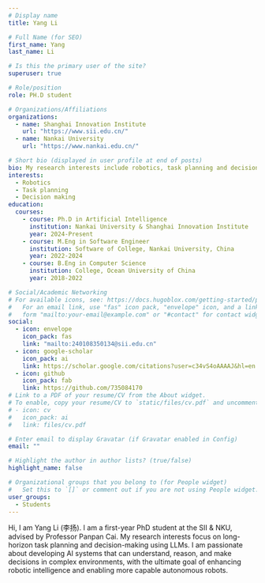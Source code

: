 ```yaml
---
# Display name
title: Yang Li

# Full Name (for SEO)
first_name: Yang
last_name: Li

# Is this the primary user of the site?
superuser: true

# Role/position
role: PH.D student

# Organizations/Affiliations
organizations:
  - name: Shanghai Innovation Institute
    url: "https://www.sii.edu.cn/"
  - name: Nankai University
    url: "https://www.nankai.edu.cn/"

# Short bio (displayed in user profile at end of posts)
bio: My research interests include robotics, task planning and decision-making
interests:
  - Robotics
  - Task planning
  - Decision making
education:
  courses:
    - course: Ph.D in Artificial Intelligence
      institution: Nankai University & Shanghai Innovation Institute
      year: 2024-Present
    - course: M.Eng in Software Engineer
      institution: Software of College, Nankai University, China
      year: 2022-2024
    - course: B.Eng in Computer Science
      institution: College, Ocean University of China
      year: 2018-2022

# Social/Academic Networking
# For available icons, see: https://docs.hugoblox.com/getting-started/page-builder/#icons
#   For an email link, use "fas" icon pack, "envelope" icon, and a link in the
#   form "mailto:your-email@example.com" or "#contact" for contact widget.
social:
  - icon: envelope
    icon_pack: fas
    link: "mailto:240108350134@sii.edu.cn"
  - icon: google-scholar
    icon_pack: ai
    link: https://scholar.google.com/citations?user=c34vS4oAAAAJ&hl=en
  - icon: github
    icon_pack: fab
    link: https://github.com/735084170
# Link to a PDF of your resume/CV from the About widget.
# To enable, copy your resume/CV to `static/files/cv.pdf` and uncomment the lines below.
# - icon: cv
#   icon_pack: ai
#   link: files/cv.pdf

# Enter email to display Gravatar (if Gravatar enabled in Config)
email: ""

# Highlight the author in author lists? (true/false)
highlight_name: false

# Organizational groups that you belong to (for People widget)
#   Set this to `[]` or comment out if you are not using People widget.
user_groups:
  - Students
---
```


Hi, I am Yang Li (李扬). I am a first-year PhD student at the SII & NKU, advised by Professor Panpan Cai. My research interests focus on long-horizon task planning and decision-making using LLMs. I am passionate about developing AI systems that can understand, reason, and make decisions in complex environments, with the ultimate goal of enhancing robotic intelligence and enabling more capable autonomous robots.
